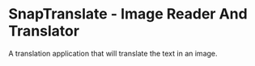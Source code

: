 # SnapTranslate - Image Reader And Translator
 A translation application that will translate the text in an image.
